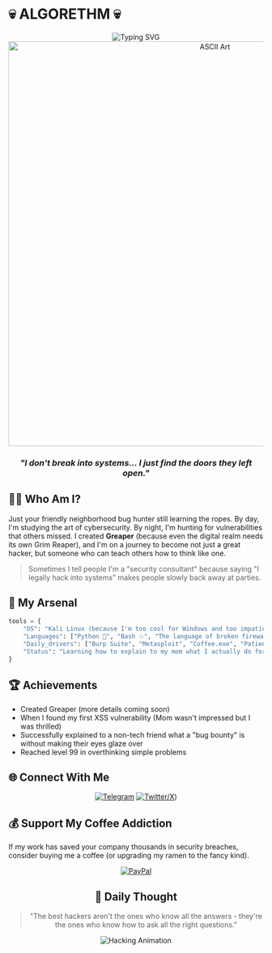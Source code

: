# 💀 ALGORETHM 💀

<div align="center">
  <img src="https://readme-typing-svg.herokuapp.com?font=Courier+New&weight=800&size=30&duration=1500&pause=1000&color=00FF00&center=true&vCenter=true&repeat=true&random=false&width=500&height=70&lines=ALGORETHM;H4CK3R+M1NDSET;BUG+BOUNTY+HUNTER;SYSTEM+INFILTRATOR" alt="Typing SVG" />
  
  <br>
  
  <img width="800" src="https://svgshare.com/i/13vB.svg" alt="ASCII Art">
  
  ### *"I don't break into systems... I just find the doors they left open."*
</div>

## 👨‍💻 Who Am I?

Just your friendly neighborhood bug hunter still learning the ropes. By day, I'm studying the art of cybersecurity. By night, I'm hunting for vulnerabilities that others missed. I created **Greaper** (because even the digital realm needs its own Grim Reaper), and I'm on a journey to become not just a great hacker, but someone who can teach others how to think like one.

> Sometimes I tell people I'm a "security consultant" because saying "I legally hack into systems" makes people slowly back away at parties.

## 🔧 My Arsenal

```python
tools = {
    "OS": "Kali Linux (because I'm too cool for Windows and too impatient for Arch)",
    "Languages": ["Python 🐍", "Bash 💥", "The language of broken firewalls"],
    "Daily_drivers": ["Burp Suite", "Metasploit", "Coffee.exe", "Patience.py"],
    "Status": "Learning how to explain to my mom what I actually do for a living"
}
```

## 🏆 Achievements

- Created Greaper (more details coming soon)
- When I found my first XSS vulnerability (Mom wasn't impressed but I was thrilled)
- Successfully explained to a non-tech friend what a "bug bounty" is without making their eyes glaze over
- Reached level 99 in overthinking simple problems

## 🌐 Connect With Me

<div align="center">
  
[![Telegram](https://img.shields.io/badge/Telegram-2CA5E0?style=for-the-badge&logo=telegram&logoColor=white)](https://t.me/hackerpwd1) 
[![Twitter/X](https://img.shields.io/badge/Twitter-1DA1F2?style=for-the-badge&logo=twitter&logoColor=white)](https://x.com/algorethm_))

</div>

## 💰 Support My Coffee Addiction

If my work has saved your company thousands in security breaches, consider buying me a coffee (or upgrading my ramen to the fancy kind).

<div align="center">
  
[![PayPal](https://img.shields.io/badge/PayPal-00457C?style=for-the-badge&logo=paypal&logoColor=white)](https://www.paypal.com/donate/?hosted_button_id=Z9HENP8G6PTD6)

</div>

<div align="center">
  
## 💭 Daily Thought

> "The best hackers aren't the ones who know all the answers - they're the ones who know how to ask all the right questions."

<img src="https://readme-typing-svg.herokuapp.com?font=Courier+New&duration=2000&pause=1000&color=00FF00&center=true&vCenter=true&multiline=true&repeat=true&width=500&height=80&lines=SYSTEM+STATUS%3A+VULNERABLE;EXPLOITING...;ACCESS+GRANTED" alt="Hacking Animation" />
</div>

<!-- Fun fact: This README has been secured with high-level encryption. If you're reading this comment, congratulations - you've found your first vulnerability! -->
